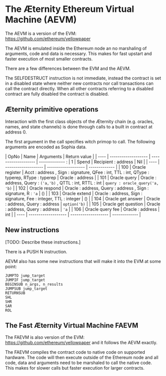# The Æternity Ethereum Virtual Machine (AEVM)

The AEVM is a version of the EVM: https://github.com/ethereum/yellowpaper

The AEVM is emulated inside the Ethereum node an no marshaling of
arguments, code and data is necessary.  This makes for fast upstart
and faster execution of most smaller contracts.

There are a few differences between the EVM and the AEVM.

The SELFDESTRUCT instruction is not immediate, instead the contract is
set in a disabled state where neither new contracts nor call
transactions can call the contract directly. When all other contracts
referring to a disabled contract are fully disabled the contract is
disabled.

## Æternity primitive operations

Interaction with the first class objects of the Æternity chain (e.g.
oracles, names, and state channels) is done through calls to a
built in contract at address 0.

The first argument in the call specifies witch primop to call.
The following arguments are encoded as Sophia data.

| OpNo | Name                |           Arguments | Return value  |
| ---- | ------------------- | ------------------- | ------------- :
|    1 | Spend               | Recipient : address | Nil           |
| ---- | ------------------- | ------------------- | ------------- |
|  100 | Oracle register     | Acct : address , Sign : signature, QFee : int, TTL : int, QType : typerep, RType : typerep | Oracle : address |
|  101 | Oracle query        | Oracle : address, Query : `('a,'b)` , QTTL : int, RTTL : int | `query : oracle_query('a, 'b)` |
|  102 | Oracle respond      | Oracle : address, Query : address , Sign : signature, R : `'a` | () |
|  103 | Oracle extend       | Oracle : address, Sign : signature, Fee : integer, TTL : integer | () |
|  104 | Oracle get answer   | Oracle : address, Query : address | `option('b)` |
|  105 | Oracle get question | Oracle : address, Query : address | `'a` |
|  106 | Oracle query fee    | Oracle : address    | int           |
| ---- | ------------------- | ------------------- | ------------- |

## New instructions

[TODO: Describe these instructions.]

There is a PUSH N instruction.

AEVM also has some new instructions that will make it into the EVM at some point:

```
JUMPTO jump_target
JUMPIF jump_target
BEGINSUB n_args, n_results
JUMPSUB jump_target
RETURNSUB
SHL
SHR
SAR
ROL
```


## The Fast Æternity Virtual Machine FAEVM

The FAEVM is also version of the EVM: https://github.com/ethereum/yellowpaper and it follows the AEVM exactly.

The FAEVM compiles the contract code to native code on supported hardware. The code will then execute outside
of the Ethereum node and all code, data and arguments need to be marshaled to call the native code. This makes
for slower calls but faster execution for larger contracts.


